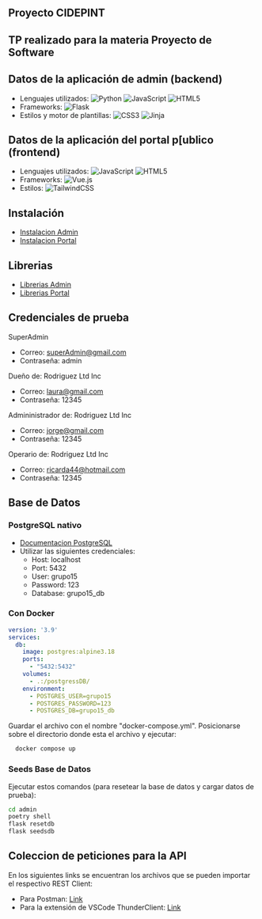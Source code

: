 ## Proyecto CIDEPINT

## TP realizado para la materia Proyecto de Software

## Datos de la aplicación de admin (backend)
- Lenguajes utilizados: ![Python](https://img.shields.io/badge/python-3670A0?style=for-the-badge&logo=python&logoColor=ffdd54)
![JavaScript](https://img.shields.io/badge/javascript-%23323330.svg?style=for-the-badge&logo=javascript&logoColor=%23F7DF1E) ![HTML5](https://img.shields.io/badge/html5-%23E34F26.svg?style=for-the-badge&logo=html5&logoColor=white)
- Frameworks: ![Flask](https://img.shields.io/badge/flask-%23000.svg?style=for-the-badge&logo=flask&logoColor=white)
- Estilos y motor de plantillas: ![CSS3](https://img.shields.io/badge/css3-%231572B6.svg?style=for-the-badge&logo=css3&logoColor=white) ![Jinja](https://img.shields.io/badge/jinja-white.svg?style=for-the-badge&logo=jinja&logoColor=black)

## Datos de la aplicación del portal p[ublico (frontend)
- Lenguajes utilizados: ![JavaScript](https://img.shields.io/badge/javascript-%23323330.svg?style=for-the-badge&logo=javascript&logoColor=%23F7DF1E) ![HTML5](https://img.shields.io/badge/html5-%23E34F26.svg?style=for-the-badge&logo=html5&logoColor=white)
- Frameworks: ![Vue.js](https://img.shields.io/badge/vuejs-%2335495e.svg?style=for-the-badge&logo=vuedotjs&logoColor=%234FC08D) 
- Estilos: ![TailwindCSS](https://img.shields.io/badge/tailwindcss-%2338B2AC.svg?style=for-the-badge&logo=tailwind-css&logoColor=white) 

## Instalación

- [Instalacion Admin](admin/README.md)
- [Instalacion Portal](https://gitlab.catedras.linti.unlp.edu.ar/proyecto2023/proyectos/grupo15/-/blob/main/portal/README.md?ref_type=heads)

## Librerias

- [Librerias Admin](https://gitlab.catedras.linti.unlp.edu.ar/proyecto2023/proyectos/grupo15/-/blob/main/admin/README.md?ref_type=heads)
- [Librerias Portal](https://gitlab.catedras.linti.unlp.edu.ar/proyecto2023/proyectos/grupo15/-/blob/main/portal/README.md?ref_type=heads)

## Credenciales de prueba

SuperAdmin
- Correo: superAdmin@gmail.com
- Contraseña: admin

Dueño de: Rodriguez Ltd Inc
- Correo: laura@gmail.com
- Contraseña: 12345

Admininistrador de: Rodriguez Ltd Inc
- Correo: jorge@gmail.com
- Contraseña: 12345

Operario de: Rodriguez Ltd Inc
- Correo: ricarda44@hotmail.com
- Contraseña: 12345

## Base de Datos

### PostgreSQL nativo
- [Documentacion PostgreSQL](https://www.postgresql.org/docs/current/tutorial-start.html)
- Utilizar las siguientes credenciales:
  - Host: localhost
  - Port: 5432
  - User: grupo15
  - Password: 123
  - Database: grupo15_db

### Con Docker
```yml
version: '3.9'
services:
  db:
    image: postgres:alpine3.18
    ports:
      - "5432:5432"
    volumes:
      - .:/postgressDB/
    environment:
      - POSTGRES_USER=grupo15
      - POSTGRES_PASSWORD=123
      - POSTGRES_DB=grupo15_db
```
Guardar el archivo con el nombre "docker-compose.yml".
Posicionarse sobre el directorio donde esta el archivo y ejecutar:
```bash
  docker compose up
```

### Seeds Base de Datos
Ejecutar estos comandos (para resetear la base de datos y cargar datos de prueba):
```bash
cd admin
poetry shell
flask resetdb
flask seedsdb
```

## Coleccion de peticiones para la API
En los siguientes links se encuentran los archivos que se pueden importar el respectivo REST Client:
- Para Postman: [Link](https://drive.google.com/file/d/1UpeV8Xpr6AOz8gV9KaCRAVLHUa6ck0gm/view)
- Para la extensión de VSCode ThunderClient: [Link](https://drive.google.com/file/d/1007S0YT87-InqqoaWYnZahahncpinLCt/view)


